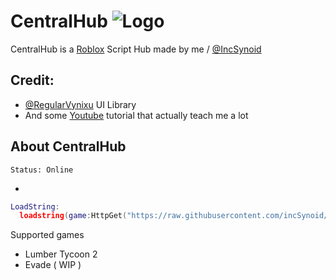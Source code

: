 
# CentralHub ![Logo](https://cdn.discordapp.com/attachments/1036967035688722514/1036981121474375721/icons8-centralized-network-24.png)

CentralHub is a [Roblox](roblox.com) Script Hub made by me / [@IncSynoid](https://github.com/incSynoid)


## Credit:

 - [@RegularVynixu](https://github.com/RegularVynixu) UI Library
 - And some [Youtube](https://youtube.com) tutorial that actually teach me a lot

## About CentralHub

```
Status: Online
```
-
```Lua
LoadString:
  loadstring(game:HttpGet("https://raw.githubusercontent.com/incSynoid/CentralHub/main/central.lua"))()
```

Supported games
- Lumber Tycoon 2
- Evade ( WIP )
